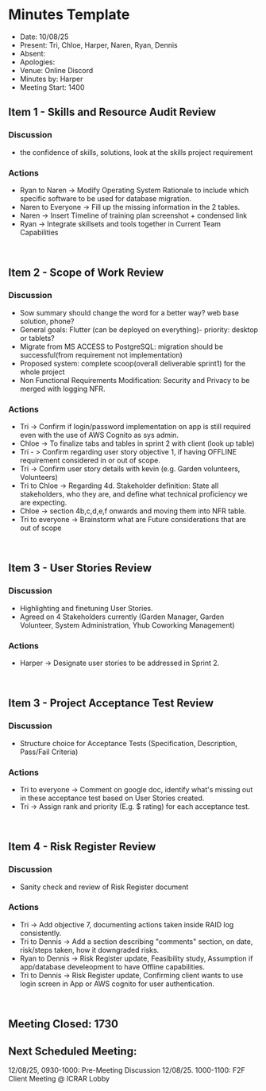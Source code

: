 # Minutes Template
- Date: 10/08/25
- Present: Tri, Chloe, Harper, Naren, Ryan, Dennis
- Absent:
- Apologies:
- Venue: Online Discord
- Minutes by: Harper
- Meeting Start: 1400

## Item 1 - Skills and Resource Audit Review

### Discussion
 - the confidence of skills, solutions, look at the skills project requirement 

### Actions
 - Ryan to Naren -> Modify Operating System Rationale to include which specific software to be used for database migration. 
 - Naren to Everyone -> Fill up the missing information in the 2 tables.
 - Naren -> Insert Timeline of training plan screenshot + condensed link 
 - Ryan -> Integrate skillsets and tools together in Current Team Capabilities 
<br>

## Item 2 - Scope of Work Review

### Discussion
 - Sow summary should change the word for a better way? web base solution, phone?
 - General goals: Flutter (can be deployed on everything)- priority: desktop or tablets?
 - Migrate from MS ACCESS to PostgreSQL:  migration should be successful(from requirement not implementation)
 - Proposed system: complete scoop(overall deliverable sprint1) for the whole project
 - Non Functional Requirements Modification: Security and Privacy to be merged with logging NFR. 

### Actions
 - Tri -> Confirm if login/password implementation on app is still required even with the use of AWS Cognito as sys admin.
 - Chloe -> To finalize tabs and tables in sprint 2 with client (look up table)
 - Tri - > Confirm regarding user story objective 1, if having OFFLINE requirement considered in or out of scope. 
 - Tri -> Confirm user story details with kevin (e.g. Garden volunteers, Volunteers)
 - Tri to Chloe -> Regarding 4d. Stakeholder definition: State all stakeholders, who they are, and define what technical proficiency we are expecting. 
 - Chloe -> section 4b,c,d,e,f onwards and moving them into NFR table. 
 - Tri to everyone -> Brainstorm what are Future considerations that are out of scope
<br>

## Item 3 - User Stories Review

### Discussion
 - Highlighting and finetuning User Stories. 
 - Agreed on 4 Stakeholders currently (Garden Manager, Garden Volunteer, System Administration, Yhub Coworking Management)

### Actions
 - Harper -> Designate user stories to be addressed in Sprint 2.
<br>

## Item 3 - Project Acceptance Test Review
### Discussion
 - Structure choice for Acceptance Tests (Specification, Description, Pass/Fail Criteria) 

### Actions
 - Tri to everyone -> Comment on google doc, identify what's missing out in these acceptance test based on User Stories created.
 - Tri -> Assign rank and priority (E.g. $ rating) for each acceptance test.
<br>

## Item 4 - Risk Register Review
### Discussion
 - Sanity check and review of Risk Register document

### Actions
 - Tri -> Add objective 7, documenting actions taken inside RAID log consistently.
 - Tri to Dennis -> Add a section describing "comments" section, on date, risk/steps taken, how it downgraded risks. 
 - Ryan to Dennis -> Risk Register update, Feasibility study, Assumption if app/database develeopment to have Offline capabilities. 
 - Tri to Dennis -> Risk Register update, Confirming client wants to use login screen in App or AWS cognito for user authentication.    
<br>

## Meeting Closed: 1730
## Next Scheduled Meeting:
 12/08/25, 0930-1000: Pre-Meeting Discussion 
 12/08/25. 1000-1100: F2F Client Meeting @ ICRAR Lobby 
